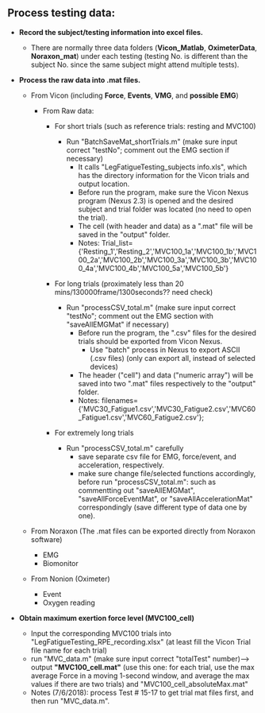 ## Process testing data:
- **Record the subject/testing information into excel files.**
  - There are normally three data folders (**Vicon_Matlab**, **OximeterData**, **Noraxon_mat**) under each testing (testing No. is different than the subject No. since the same subject might attend multiple tests). 

- **Process the raw data into .mat files.**

   - From Vicon (including **Force**, __Events__, __VMG__, and __possible EMG__)
     - From Raw data: 
		 - For short trials (such as reference trials: resting and MVC100)
		   - Run "BatchSaveMat_shortTrials.m" (make sure input correct "testNo"; comment out the EMG section if necessary)
		     - It calls "LegFatigueTesting_subjects info.xls", which has the directory information for the Vicon trials and output location.
			 - Before run the program, make sure the Vicon Nexus program (Nexus 2.3) is opened and the desired subject and trial folder was located (no need to open the trial).
			 - The cell (with header and data) as a ".mat" file will be saved in the "output" folder.
			 - Notes: Trial_list={'Resting_1','Resting_2','MVC100_1a','MVC100_1b','MVC100_2a','MVC100_2b','MVC100_3a','MVC100_3b','MVC100_4a','MVC100_4b','MVC100_5a','MVC100_5b'}
			 
		 - For long trials (proximately less than 20 mins/130000frame/1300seconds?? need check)
		   - Run "processCSV_total.m" (make sure input correct "testNo"; comment out the EMG section with "saveAllEMGMat" if necessary)
			 - Before run the program, the ".csv" files for the desired trials should be exported from Vicon Nexus.
			   - Use "batch" process in Nexus to export ASCII (.csv files) (only can export all, instead of selected devices)
			 - The header ("cell") and data ("numeric array") will be saved into two ".mat" files respectively to the "output" folder.
			 - Notes: filenames={'MVC30_Fatigue1.csv','MVC30_Fatigue2.csv','MVC60_Fatigue1.csv','MVC60_Fatigue2.csv'};
			 
		 - For extremely long trials 
		   - Run "processCSV_total.m" carefully
		     - save separate csv file for EMG, force/event, and acceleration, respectively.
			 - make sure change file/selected functions accordingly, before run "processCSV_total.m": such as commentting out "saveAllEMGMat", "saveAllForceEventMat", or "saveAllAccelerationMat" correspondingly (save different type of data one by one).
		 
	 
		 
  - From Noraxon (The .mat files can be exported directly from Noraxon software)
     - EMG
     - Biomonitor
   
   - From Nonion (Oximeter)
     - Event
     - Oxygen reading
 
- **Obtain maximum exertion force level (MVC100_cell)** 
	 - Input the corresponding MVC100 trials into "LegFatigueTesting_RPE_recording.xlsx" (at least fill the Vicon Trial file name for each trial)
	 - run "MVC_data.m" (make sure input correct "totalTest" number)--> output **"MVC100_cell.mat"** (use this one: for each trial, use the max average Force in a moving 1-second window, and average the max values if there are two trials) and "MVC100_cell_absoluteMax.mat" 
	 - Notes (7/6/2018): process Test # 15-17 to get trial mat files first, and then run "MVC_data.m".
 

